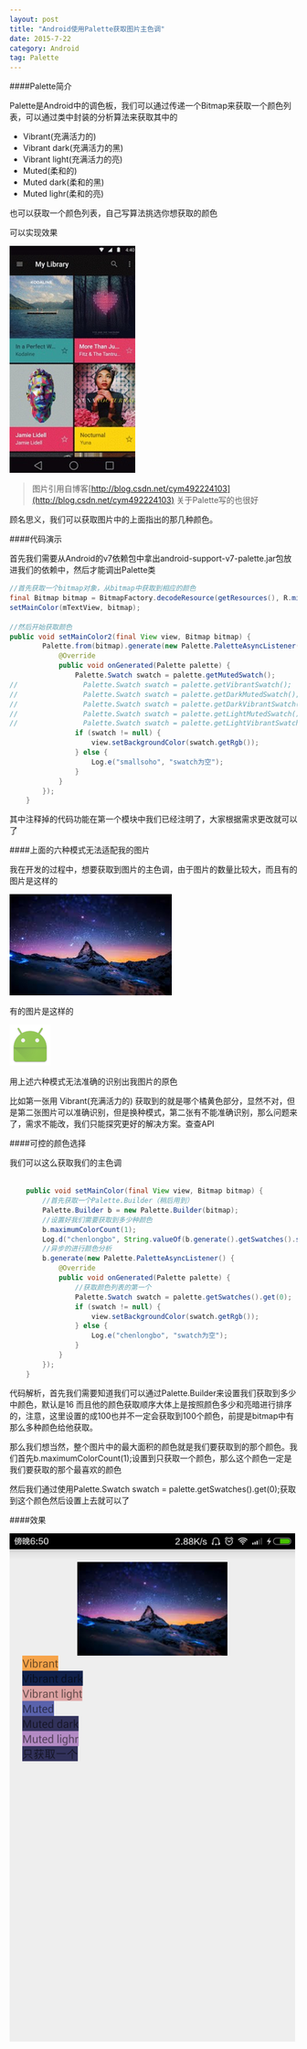 ```yaml
---
layout: post
title: "Android使用Palette获取图片主色调"
date: 2015-7-22
category: Android
tag: Palette
---
```


####Palette简介

Palette是Android中的调色板，我们可以通过传递一个Bitmap来获取一个颜色列表，可以通过类中封装的分析算法来获取其中的

- Vibrant(充满活力的)
- Vibrant dark(充满活力的黑)
- Vibrant light(充满活力的亮)
- Muted(柔和的)
- Muted dark(柔和的黑)
- Muted lighr(柔和的亮)

也可以获取一个颜色列表，自己写算法挑选你想获取的颜色

可以实现效果

![图片](/img/2015-7-22/image_palette.jpg)

> 图片引用自博客[http://blog.csdn.net/cym492224103](http://blog.csdn.net/cym492224103) 关于Palette写的也很好

顾名思义，我们可以获取图片中的上面指出的那几种颜色。

####代码演示

首先我们需要从Android的v7依赖包中拿出android-support-v7-palette.jar包放进我们的依赖中，然后才能调出Palette类


```java
//首先获取一个bitmap对象，从bitmap中获取到相应的颜色
final Bitmap bitmap = BitmapFactory.decodeResource(getResources(), R.mipmap.test4);
setMainColor(mTextView, bitmap);

//然后开始获取颜色
public void setMainColor2(final View view, Bitmap bitmap) {
        Palette.from(bitmap).generate(new Palette.PaletteAsyncListener() {
            @Override
            public void onGenerated(Palette palette) {
                Palette.Swatch swatch = palette.getMutedSwatch();
//                Palette.Swatch swatch = palette.getVibrantSwatch();
//                Palette.Swatch swatch = palette.getDarkMutedSwatch();
//                Palette.Swatch swatch = palette.getDarkVibrantSwatch();
//                Palette.Swatch swatch = palette.getLightMutedSwatch();
//                Palette.Swatch swatch = palette.getLightVibrantSwatch();
                if (swatch != null) {
                    view.setBackgroundColor(swatch.getRgb());
                } else {
                    Log.e("smallsoho", "swatch为空");
                }
            }
        });
    }
```

其中注释掉的代码功能在第一个模块中我们已经注明了，大家根据需求更改就可以了

####上面的六种模式无法适配我的图片

我在开发的过程中，想要获取到图片的主色调，由于图片的数量比较大，而且有的图片是这样的

![图片](/img/2015-7-22/test.jpg)

有的图片是这样的

![图片](/img/2015-7-22/test2.png)

用上述六种模式无法准确的识别出我图片的原色

比如第一张用 Vibrant(充满活力的) 获取到的就是哪个橘黄色部分，显然不对，但是第二张图片可以准确识别，但是换种模式，第二张有不能准确识别，那么问题来了，需求不能改，我们只能探究更好的解决方案。查查API

####可控的颜色选择

我们可以这么获取我们的主色调

```java

    public void setMainColor(final View view, Bitmap bitmap) {
    	//首先获取一个Palette.Builder（稍后用到）
        Palette.Builder b = new Palette.Builder(bitmap);
        //设置好我们需要获取到多少种颜色
        b.maximumColorCount(1);
        Log.d("chenlongbo", String.valueOf(b.generate().getSwatches().size()));
        //异步的进行颜色分析
        b.generate(new Palette.PaletteAsyncListener() {
            @Override
            public void onGenerated(Palette palette) {
                //获取颜色列表的第一个
                Palette.Swatch swatch = palette.getSwatches().get(0);
                if (swatch != null) {
                    view.setBackgroundColor(swatch.getRgb());
                } else {
                    Log.e("chenlongbo", "swatch为空");
                }
            }
        });
    }

```

代码解析，首先我们需要知道我们可以通过Palette.Builder来设置我们获取到多少中颜色，默认是16
而且他的颜色获取顺序大体上是按照颜色多少和亮暗进行排序的，注意，这里设置的成100也并不一定会获取到100个颜色，前提是bitmap中有那么多种颜色给他获取。

那么我们想当然，整个图片中的最大面积的颜色就是我们要获取到的那个颜色。我们首先b.maximumColorCount(1);设置到只获取一个颜色，那么这个颜色一定是我们要获取的那个最喜欢的颜色

然后我们通过使用Palette.Swatch swatch = palette.getSwatches().get(0);获取到这个颜色然后设置上去就可以了

####效果

![图片](/img/2015-7-22/screen.png)



